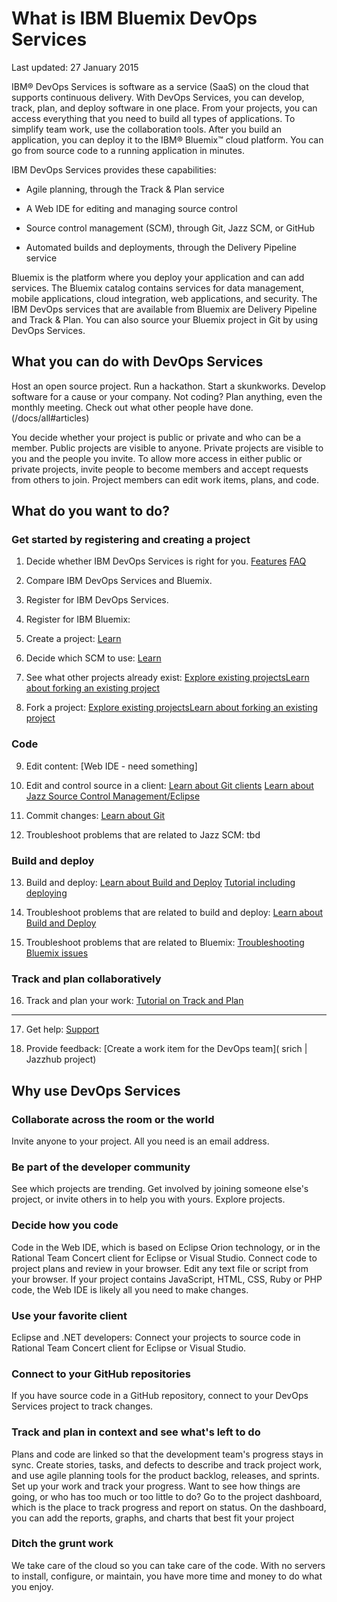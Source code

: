# What is IBM Bluemix DevOps Services

Last updated: 27 January 2015

IBM&reg; DevOps Services is software as a service (SaaS) on the cloud that supports continuous delivery. With DevOps Services, you can develop, track, plan, and deploy software in one place.
From your projects, you can access everything that you need to build all types of applications. To simplify team work, use the collaboration tools. After you build an application, you can deploy it to the IBM&reg; Bluemix&trade; cloud platform. You can go from source code to a running application in minutes. 

IBM DevOps Services provides these capabilities:

* Agile planning, through the Track & Plan service 
<!-- <image of quick planner>  -->

* A Web IDE for editing and managing source control 
<!-- <image of web ide>  -->

* Source control management (SCM), through Git, Jazz SCM, or GitHub 
<!--<image of git? Command line> -->

* Automated builds and deployments, through the Delivery Pipeline service 
<!--<image of build and deploy page>  -->

Bluemix is the platform where you deploy your application and can add services. The Bluemix catalog contains services for data management, mobile applications, cloud integration, web applications, and security.  The IBM DevOps services that are available from Bluemix are Delivery Pipeline and Track & Plan.  You can also source your Bluemix project in Git by using DevOps Services.

## What you can do with DevOps Services

Host an open source project. Run a hackathon. Start a skunkworks. Develop software for a cause or your company. Not coding? Plan anything, even the monthly meeting.  Check out what other people have done. (/docs/all#articles) 

<!--(video) -->

You decide whether your project is public or private and who can be a member. Public projects are visible to anyone. Private projects are visible to you and the people you invite. To allow more access in either public or private projects, invite people to become members and accept requests from others to join. Project members can edit work items, plans, and code.

## What do you want to do?

### Get started by registering and creating a project

1.	Decide whether IBM DevOps Services is right for you. [Features](/features) [FAQ](/faq)

2.	Compare IBM DevOps Services and Bluemix. 

3.	Register for IBM DevOps Services.

4.	Register for IBM Bluemix: 

5.	Create a project: [Learn](/docs/reference/startproject)

6.	Decide which SCM to use: [Learn](/docs/reference/startproject)

7.	See what other projects already exist: [Explore existing projects](/explore)[Learn about forking an existing project](/docs/reference/startproject/#forking_a_devops_services_project) 

8.	Fork a project: [Explore existing projects](/explore)[Learn about forking an existing project](/docs/reference/startproject/#forking_a_devops_services_project) 

### Code

9.	Edit content:  [Web IDE - need something]

10.	 Edit and control source in a client: [Learn about Git clients](/docs/reference/gitclient/)   [Learn about Jazz Source Control Management/Eclipse](/docs/reference/jazz_scm_client/)

11.	Commit changes: [Learn about Git](/docs/reference/git/#commits)

12.	Troubleshoot problems that are related to Jazz SCM: tbd

### Build and deploy

13.	Build and deploy: [Learn about Build and Deploy](/docs/reference/deploy/) [Tutorial including  deploying](/tutorials/jazzeditor/)

14.	Troubleshoot problems that are related to build and deploy:  [Learn about Build and Deploy](/docs/reference/deploy/)

15.	Troubleshoot problems that are related to Bluemix: [Troubleshooting Bluemix issues](https://www.ng.bluemix.net/docs/#troubleshoot/tr.html)


### Track and plan collaboratively

16.	Track and plan your work: [Tutorial on Track and Plan](/tutorials/trackplan/)

---------------------------

17.	Get help: [Support](/support)

18.	Provide feedback: [Create a work item for the DevOps team]( srich | Jazzhub project)

## Why use DevOps Services

### Collaborate across the room or the world
Invite anyone to your project. All you need is an email address.

### Be part of the developer community
See which projects are trending. Get involved by joining someone else's project, or invite others in to help you with yours. Explore projects.

### Decide how you code
Code in the Web IDE, which is based on Eclipse Orion technology, or in the Rational Team Concert client for Eclipse or Visual Studio. Connect code to project plans and review in your browser.  Edit any text file or script from your browser. If your project contains JavaScript, HTML, CSS, Ruby or PHP code, the Web IDE is likely all you need to make changes.

### Use your favorite client
Eclipse and .NET developers: Connect your projects to source code in Rational Team Concert client for Eclipse or Visual Studio.

### Connect to your GitHub repositories
If you have source code in a GitHub repository, connect to your DevOps Services project to track changes.

### Track and plan in context and see what's left to do

Plans and code are linked so that the development team's progress stays in sync. Create stories, tasks, and defects to describe and track project work, and use agile planning tools for the product backlog, releases, and sprints.  Set up your work and track your progress. Want to see how things are going, or who has too much or too little to do? Go to the project dashboard, which is the place to track progress and report on status. On the dashboard, you can add the reports, graphs, and charts that best fit your project

<!-- dashboard image -->

### Ditch the grunt work
We take care of the cloud so you can take care of the code. With no servers to install, configure, or maintain, you have more time and money to do what you enjoy.

